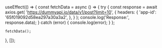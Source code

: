 
  useEffect(() => {
    const fetchData = async () => {
      try {
        const response = await axios.get(
          'https://dummyapi.io/data/v1/post?limit=10',
          {
            headers: {
              'app-id': '65f019092d58ea297a30a3a2',
            },
          }
        );
        console.log('Response:', response.data);
      } catch (error) {
        console.log(error);
      }
    };

    fetchData();
  }, []);